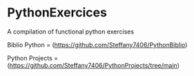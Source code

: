 # PythonExercices
A compilation of functional python exercises

Biblio Python = (https://github.com/Steffany7406/PythonBiblio)

Python Projects = (https://github.com/Steffany7406/PythonProjects/tree/main)
